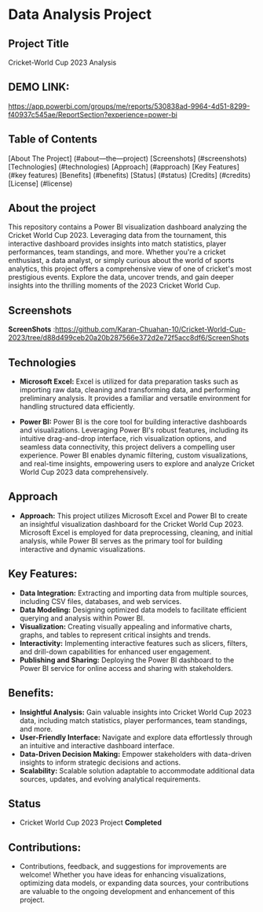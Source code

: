 # Data Analysis Project 
## Project Title
Cricket-World Cup 2023 Analysis 

## DEMO LINK:
https://app.powerbi.com/groups/me/reports/530838ad-9964-4d51-8299-f40937c545ae/ReportSection?experience=power-bi

## Table of Contents
[About The Project] (#about—the—project)
[Screenshots] (#screenshots)
[Technologies] (#technologies)
[Approach] (#approach)
[Key Features] (#key features)
[Benefits] (#benefits)
[Status] (#status)
[Credits] (#credits)
[License] (#license)

## About the project
This repository contains a Power BI visualization dashboard analyzing the Cricket World Cup 2023. Leveraging data from the tournament, this interactive dashboard provides insights into match statistics, player performances, team standings, and more. Whether you're a cricket enthusiast, a data analyst, or simply curious about the world of sports analytics, this project offers a comprehensive view of one of cricket's most prestigious events. Explore the data, uncover trends, and gain deeper insights into the thrilling moments of the 2023 Cricket World Cup.

## Screenshots
**ScreenShots** :https://github.com/Karan-Chuahan-10/Cricket-World-Cup-2023/tree/d88d499ceb20a20b287566e372d2e72f5acc8df6/ScreenShots

## Technologies
- **Microsoft Excel:** Excel is utilized for data preparation tasks such as importing raw data, cleaning and transforming data, and performing preliminary analysis. It provides a familiar and versatile environment for handling structured data efficiently.

- **Power BI:** Power BI is the core tool for building interactive dashboards and visualizations. Leveraging Power BI's robust features, including its intuitive drag-and-drop interface, rich visualization options, and seamless data connectivity, this project delivers a compelling user experience. Power BI enables dynamic filtering, custom visualizations, and real-time insights, empowering users to explore and analyze Cricket World Cup 2023 data comprehensively.

## Approach
- **Approach:**
This project utilizes Microsoft Excel and Power BI to create an insightful visualization dashboard for the Cricket World Cup 2023. Microsoft Excel is employed for data preprocessing, cleaning, and initial analysis, while Power BI serves as the primary tool for building interactive and dynamic visualizations.

## Key Features:
- **Data Integration:** Extracting and importing data from multiple sources, including CSV files, databases, and web services.
- **Data Modeling:** Designing optimized data models to facilitate efficient querying and analysis within Power BI.
- **Visualization:** Creating visually appealing and informative charts, graphs, and tables to represent critical insights and trends.
- **Interactivity:** Implementing interactive features such as slicers, filters, and drill-down capabilities for enhanced user engagement.
- **Publishing and Sharing:** Deploying the Power BI dashboard to the Power BI service for online access and sharing with stakeholders.

## Benefits:

- **Insightful Analysis:** Gain valuable insights into Cricket World Cup 2023 data, including match statistics, player performances, team standings, and more.
- **User-Friendly Interface:** Navigate and explore data effortlessly through an intuitive and interactive dashboard interface.
- **Data-Driven Decision Making:** Empower stakeholders with data-driven insights to inform strategic decisions and actions.
- **Scalability:** Scalable solution adaptable to accommodate additional data sources, updates, and evolving analytical requirements.

## Status
- Cricket World Cup 2023 Project **Completed**
 
## Contributions:
- Contributions, feedback, and suggestions for improvements are welcome! Whether you have ideas for enhancing visualizations, optimizing data models, or expanding data sources, your contributions are valuable to the ongoing development and enhancement of this project.
